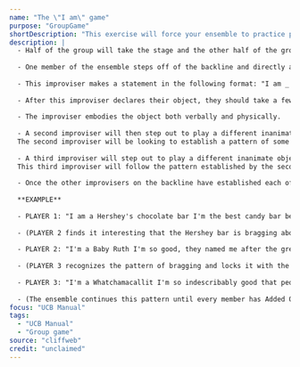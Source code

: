 ```yaml
---
name: "The \"I am\" game"
purpose: "GroupGame"
shortDescription: "This exercise will force your ensemble to practice performing Verbal Add On Group Games."
description: |
  - Half of the group will take the stage and the other half of the group will act as an audience.
  
  - One member of the ensemble steps off of the backline and directly addresses the audience.
  
  - This improviser makes a statement in the following format: "I am _ ." This blank is filled in with an inanimate object.
  
  - After this improviser declares their object, they should take a few lines to describe the object's actions, thoughts, feelings, beliefs, or opinions.
  
  - The improviser embodies the object both verbally and physically.
  
  - A second improviser will then step out to play a different inanimate object, adhering to the same "I am __" format, followed by a few lines of further description
  The second improviser will be looking to establish a pattern of some sort.
  
  - A third improviser will step out to play a different inanimate object, speaking in the "I am __" format once again
  This third improviser will follow the pattern established by the second If they do so, the pattern begun by the second improviser will be locked.
  
  - Once the other improvisers on the backline have established each of their inanimate objects, the ensemble will continue to describe their inanimate objects, adhering to the pattern that has been established.
  
  **EXAMPLE**
  
  - PLAYER 1: "I am a Hershey's chocolate bar I'm the best candy bar because I'm a classic I'm old-school."
  
  - (PLAYER 2 finds it interesting that the Hershey bar is bragging about being the best He establishes a pattern by playing another candy bar that is also bragging.)
  
  - PLAYER 2: "I'm a Baby Ruth I'm so good, they named me after the greatest baseball player who ever lived."
  
  - (PLAYER 3 recognizes the pattern of bragging and locks it with the following move.)
  
  - PLAYER 3: "I'm a Whatchamacallit I'm so indescribably good that people can't even give me a name."
  
  - (The ensemble continues this pattern until every member has Added On as another candy bar making a case for its superiority The ensemble members then continue to make their cases for superiority through give-and-take.)
focus: "UCB Manual"
tags:
  - "UCB Manual"
  - "Group game"
source: "cliffweb"
credit: "unclaimed"
---
```

